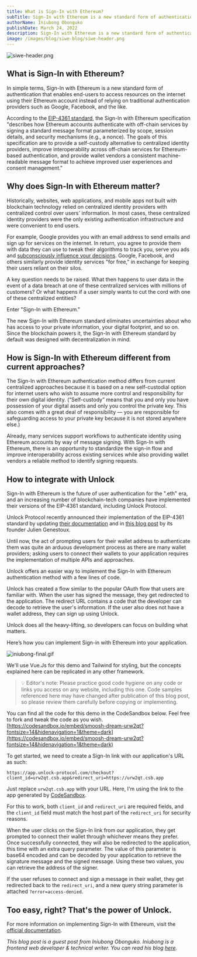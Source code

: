 ```yaml
---
title: What is Sign-In with Ethereum?
subTitle: Sign-In with Ethereum is a new standard form of authentication
authorName: Iniubong Obonguko
publishDate: March 24, 2022
description: Sign-In with Ethereum is a new standard form of authentication that enables end-users to access resources on the internet using their Ethereum account.
image: /images/blog/siwe-blog/siwe-header.png
---
```


![siwe-header.png](/images/blog/siwe-blog/siwe-header.png)

## What is Sign-In with Ethereum?

In simple terms, Sign-In with Ethereum is a new standard form of authentication that enables end-users to access resources on the internet using their Ethereum account instead of relying on traditional authentication providers such as Google, Facebook, and the like.

According to the [EIP-4361 standard](https://eips.ethereum.org/EIPS/eip-4361), the Sign-In with Ethereum specification "describes how Ethereum accounts authenticate with off-chain services by signing a standard message format parameterized by scope, session details, and security mechanisms (e.g., a nonce). The goals of this specification are to provide a self-custody alternative to centralized identity providers, improve interoperability across off-chain services for Ethereum-based authentication, and provide wallet vendors a consistent machine-readable message format to achieve improved user experiences and consent management."

## Why does Sign-In with Ethereum matter?

Historically, websites, web applications, and mobile apps not built with blockchain technology relied on centralized identity providers with centralized control over users' information. In most cases, these centralized identity providers were the only existing authentication infrastructure and were convenient to end users.

For example, Google provides you with an email address to send emails and sign up for services on the internet. In return, you agree to provide them with data they can use to tweak their algorithms to track you, serve you ads and [subconsciously influence your decisions](https://knowledge.wharton.upenn.edu/article/algorithms-decision-making/). Google, Facebook, and others similarly provide identity services "for free," in exchange for keeping their users reliant on their silos.

A key question needs to be raised. What then happens to user data in the event of a data breach at one of these centralized services with millions of customers? Or what happens if a user simply wants to cut the cord with one of these centralized entities?

Enter "Sign-In with Ethereum."

The new Sign-In with Ethereum standard eliminates uncertainties about who has access to your private information, your digital footprint, and so on. Since the blockchain powers it, the Sign-In with Ethereum standard by default was designed with decentralization in mind.

## How is Sign-In with Ethereum different from current approaches?

The Sign-In with Ethereum authentication method differs from current centralized approaches because it is based on a new self-custodial option for internet users who wish to assume more control and responsibility for their own digital identity. (“Self-custody” means that you and only you have possession of your digital assets and only you control the private key. This also comes with a great deal of responsibility — you are responsible for safeguarding access to your private key because it is not stored anywhere else.)

Already, many services support workflows to authenticate identity using Ethereum accounts by way of message signing. With Sign-In with Ethereum, there is an opportunity to standardize the sign-in flow and improve interoperability across existing services while also providing wallet vendors a reliable method to identify signing requests.

## How to integrate with Unlock

Sign-In with Ethereum is the future of user authentication for the ".eth" era, and an increasing number of blockchain-tech companies have implemented their versions of the EIP-4361 standard, including Unlock Protocol.

Unlock Protocol recently announced their implementation of the EIP-4361 standard by updating [their documentation](https://docs.unlock-protocol.com/unlock/developers/sign-in-with-ethereum) and in [this blog post](https://unlock-protocol.com/blog/sign-in-with-ethereum) by its founder Julien Genestoux.

Until now, the act of prompting users for their wallet address to authenticate them was quite an arduous development process as there are many wallet providers; asking users to connect their wallets to your application requires the implementation of multiple APIs and approaches.

Unlock offers an easier way to implement the Sign-In with Ethereum authentication method with a few lines of code.

Unlock has created a flow similar to the popular OAuth flow that users are familiar with. When the user has signed the message, they get redirected to the application. The redirect URL contains a code that the developer can decode to retrieve the user's information. If the user also does not have a wallet address, they can sign up using Unlock.

Unlock does all the heavy-lifting, so developers can focus on building what matters.

Here’s how you can implement Sign-in with Ethereum into your application.

![iniubong-final.gif](/images/blog/siwe-blog/iniubong-final.gif)

We'll use Vue.Js for this demo and Tailwind for styling, but the concepts explained here can be replicated in any other framework.

> 💡 Editor's note: Please practice good code hygiene on any code or links you access on any website, including this one. Code samples referenced here may have changed after publication of this blog post, so please review them carefully before copying or implementing.

You can find all the code for this demo in the CodeSandbox below. Feel free to fork and tweak the code as you wish.
[https://codesandbox.io/embed/smoosh-dream-urw2qt?fontsize=14&hidenavigation=1&theme=dark](https://codesandbox.io/embed/smoosh-dream-urw2qt?fontsize=14&hidenavigation=1&theme=dark)

To get started, we need to create a Sign-In link with our application's URL as such:

```
https://app.unlock-protocol.com/checkout?client_id=urw2qt.csb.app&redirect_uri=https://urw2qt.csb.app
```

Just replace `urw2qt.csb.app` with your URL. Here, I'm using the link to the app generated by [CodeSandbox](https://urw2qt.csb.app).

For this to work, both `client_id` and `redirect_uri` are required fields, and the `client_id` field must match the host part of the `redirect_uri` for security reasons.

When the user clicks on the Sign-In link from our application, they get prompted to connect their wallet through whichever means they prefer. Once successfully connected, they will also be redirected to the application, this time with an extra query parameter. The value of this parameter is base64 encoded and can be decoded by your application to retrieve the signature message and the signed message. Using these two values, you can retrieve the address of the signer.

If the user refuses to connect and sign a message in their wallet, they get redirected back to the `redirect_uri`, and a new query string parameter is attached `?error=access-denied`.

## Too easy, right? That's the power of Unlock.

For more information on implementing Sign-In with Ethereum, visit the [official documentation](https://docs.unlock-protocol.com/unlock/developers/sign-in-with-ethereum).

_This blog post is a guest post from Iniubong Obonguko. Iniubong is a frontend web developer & technical writer. You can read his blog [here](https://blog.iniubongobonguko.com/)._
